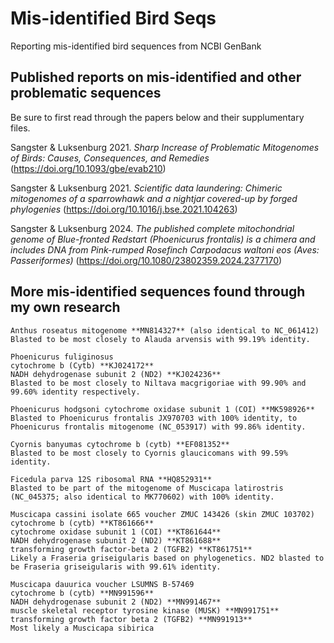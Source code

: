 # Mis-identified Bird Seqs
Reporting mis-identified bird sequences from NCBI GenBank

## **Published reports on mis-identified and other problematic sequences**
Be sure to first read through the papers below and their supplumentary files.

Sangster & Luksenburg 2021. *Sharp Increase of Problematic Mitogenomes of Birds: Causes, Consequences, and Remedies* (https://doi.org/10.1093/gbe/evab210)

Sangster & Luksenburg 2021. *Scientific data laundering: Chimeric mitogenomes of a sparrowhawk and a nightjar covered-up by forged phylogenies* (https://doi.org/10.1016/j.bse.2021.104263)

Sangster & Luksenburg 2024. *The published complete mitochondrial genome of Blue-fronted Redstart (Phoenicurus frontalis) is a chimera and includes DNA from Pink-rumped Rosefinch Carpodacus waltoni eos (Aves: Passeriformes)* (https://doi.org/10.1080/23802359.2024.2377170)


## **More mis-identified sequences found through my own research**
```
Anthus roseatus mitogenome **MN814327** (also identical to NC_061412)
Blasted to be most closely to Alauda arvensis with 99.19% identity.
```

```
Phoenicurus fuliginosus
cytochrome b (Cytb) **KJ024172**
NADH dehydrogenase subunit 2 (ND2) **KJ024236**
Blasted to be most closely to Niltava macgrigoriae with 99.90% and 99.60% identity respectively.
```

```
Phoenicurus hodgsoni cytochrome oxidase subunit 1 (COI) **MK598926**
Blasted to Phoenicurus frontalis JX970703 with 100% identity, to Phoenicurus frontalis mitogenome (NC_053917) with 99.86% identity.
```

```
Cyornis banyumas cytochrome b (cytb) **EF081352**
Blasted to be most closely to Cyornis glaucicomans with 99.59% identity.
```

```
Ficedula parva 12S ribosomal RNA **HQ852931**
Blasted to be part of the mitogenome of Muscicapa latirostris (NC_045375; also identical to MK770602) with 100% identity.
```

```
Muscicapa cassini isolate 665 voucher ZMUC 143426 (skin ZMUC 103702)
cytochrome b (cytb) **KT861666**
cytochrome oxidase subunit 1 (COI) **KT861644**
NADH dehydrogenase subunit 2 (ND2) **KT861688**
transforming growth factor-beta 2 (TGFB2) **KT861751**
Likely a Fraseria griseigularis based on phylogenetics. ND2 blasted to be Fraseria griseigularis with 99.61% identity.
```

```
Muscicapa dauurica voucher LSUMNS B-57469
cytochrome b (cytb) **MN991596**
NADH dehydrogenase subunit 2 (ND2) **MN991467**
muscle skeletal receptor tyrosine kinase (MUSK) **MN991751**
transforming growth factor beta 2 (TGFB2) **MN991913**
Most likely a Muscicapa sibirica
```

